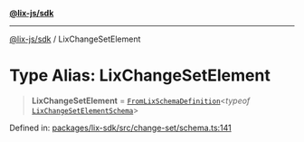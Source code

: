 [**@lix-js/sdk**](../README.md)

***

[@lix-js/sdk](../README.md) / LixChangeSetElement

# Type Alias: LixChangeSetElement

> **LixChangeSetElement** = [`FromLixSchemaDefinition`](FromLixSchemaDefinition.md)\<*typeof* [`LixChangeSetElementSchema`](../variables/LixChangeSetElementSchema.md)\>

Defined in: [packages/lix-sdk/src/change-set/schema.ts:141](https://github.com/opral/monorepo/blob/0501d8fe7eed9db1f8058e8d1d58b1d613ceaf43/packages/lix-sdk/src/change-set/schema.ts#L141)

